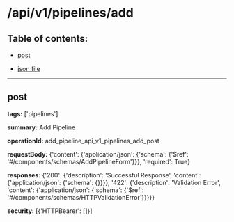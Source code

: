 # /api/v1/pipelines/add

## Table of contents:
- [post](#post)

- [json file](./_api_v1_pipelines_add.json)

---
<a name="post"></a>
## post

**tags:** ['pipelines']

**summary:** Add Pipeline

**operationId:** add_pipeline_api_v1_pipelines_add_post

**requestBody:** {'content': {'application/json': {'schema': {'$ref': '#/components/schemas/AddPipelineForm'}}}, 'required': True}

**responses:** {'200': {'description': 'Successful Response', 'content': {'application/json': {'schema': {}}}}, '422': {'description': 'Validation Error', 'content': {'application/json': {'schema': {'$ref': '#/components/schemas/HTTPValidationError'}}}}}

**security:** [{'HTTPBearer': []}]

